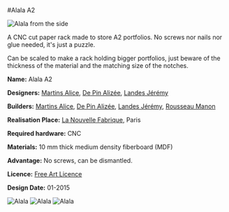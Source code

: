 #Alala A2

![Alala from the side](https://github.com/jjjlllnnn/Alala/blob/master/40%20images/Alala_02.jpg)


A CNC cut paper rack made to store A2 portfolios. No screws nor nails nor glue needed, it's just a puzzle.

Can be scaled to make a rack holding bigger portfolios, just beware of the thickness of the material and the matching size of the notches.

**Name:** Alala A2

**Designers:** [Martins Alice](http://a2spaceater.tumblr.com/), [De Pin Alizée](http://www.alizeedepin.com/), [Landes Jérémy](http://jjllnn.fr)

**Builders:** [Martins Alice](http://a2spaceater.tumblr.com/), [De Pin Alizée](http://www.alizeedepin.com/), [Landes Jérémy](http://jjllnn.fr), [Rousseau Manon](http://manonrousseau.tumblr.com/)

**Realisation Place:** [La Nouvelle Fabrique](http://www.nouvellefabrique.fr/), Paris

**Required hardware:** CNC

**Materials:** 10 mm thick medium density fiberboard (MDF)

**Advantage:** No screws, can be dismantled.

**Licence:** [Free Art Licence](http://artlibre.org/licence/lal/en/)

**Design Date:** 01-2015

![Alala](https://github.com/jjjlllnnn/Alala/blob/master/40%20images/Alala_01.jpg)
![Alala](https://github.com/jjjlllnnn/Alala/blob/master/40%20images/Alala_03.jpg)
![Alala](https://github.com/jjjlllnnn/Alala/blob/master/40%20images/Alala_04.jpg)